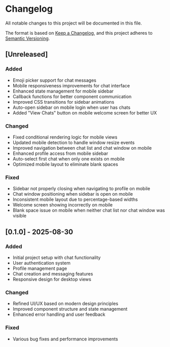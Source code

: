 # Changelog

All notable changes to this project will be documented in this file.

The format is based on [Keep a Changelog](https://keepachangelog.com/en/1.0.0/),
and this project adheres to [Semantic Versioning](https://semver.org/spec/v2.0.0.html).

## [Unreleased]

### Added
- Emoji picker support for chat messages
- Mobile responsiveness improvements for chat interface
- Enhanced state management for mobile sidebar
- Callback functions for better component communication
- Improved CSS transitions for sidebar animations
- Auto-open sidebar on mobile login when user has chats
- Added "View Chats" button on mobile welcome screen for better UX

### Changed
- Fixed conditional rendering logic for mobile views
- Updated mobile detection to handle window resize events
- Improved navigation between chat list and chat window on mobile
- Enhanced profile access from mobile sidebar
- Auto-select first chat when only one exists on mobile
- Optimized mobile layout to eliminate blank spaces

### Fixed
- Sidebar not properly closing when navigating to profile on mobile
- Chat window positioning when sidebar is open on mobile
- Inconsistent mobile layout due to percentage-based widths
- Welcome screen showing incorrectly on mobile
- Blank space issue on mobile when neither chat list nor chat window was visible

## [0.1.0] - 2025-08-30

### Added
- Initial project setup with chat functionality
- User authentication system
- Profile management page
- Chat creation and messaging features
- Responsive design for desktop views

### Changed
- Refined UI/UX based on modern design principles
- Improved component structure and state management
- Enhanced error handling and user feedback

### Fixed
- Various bug fixes and performance improvements